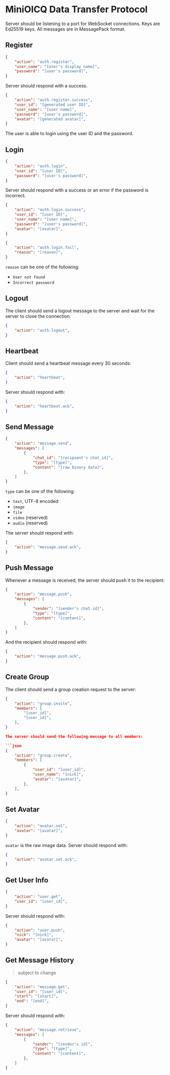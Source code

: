 # MiniOICQ Data Transfer Protocol

Server should be listening to a port for WebSocket connections. Keys are Ed25519 keys. All messages are in MessagePack format.

## Register

```json
{
    "action": "auth.register",
    "user_name": "[user's display name]",
    "password": "[user's password]",
}
```

Server should respond with a success.

```json
{
    "action": "auth.register.success",
    "user_id": "[generated user ID]",
    "user_name": "[user name]",
    "password": "[user's password]",
    "avatar": "[generated avatar]",
}
```

The user is able to login using the user ID and the password.

## Login

```json
{
    "action": "auth.login",
    "user_id": "[user ID]",
    "password": "[user's password]",
}
```

Server should respond with a success or an error if the password is incorrect.

```json
{
    "action": "auth.login.success",
    "user_id": "[user ID]",
    "user_name": "[user name]",
    "password": "[user's password]",
    "avatar": "[avatar]",
}
```

```json
{
    "action": "auth.login.fail",
    "reason": "[reason]",
}
```

`reason` can be one of the following:

- `User not found`
- `Incorrect password`

## Logout

The client should send a logout message to the server and wait for the server to close the connection.

```json
{
    "action": "auth.logout",
}
```

## Heartbeat

Client should send a heartbeat message every 30 seconds:

```json
{
    "action": "heartbeat",
}
```

Server should respond with:

```json
{
    "action": "heartbeat.ack",
}
```

## Send Message

```json
{
    "action": "message.send",
    "messages": [
        {
            "chat_id": "[recipient's chat_id]",
            "type": "[type]",
            "content": "[raw binary data]",
        },
    ]
}
```

`type` can be one of the following:

- `text`, UTF-8 encoded
- `image`
- `file`
- `video` (reserved)
- `audio` (reserved)

The server should respond with:

```json
{
    "action": "message.send.ack",
}
```

## Push Message

Whenever a message is received, the server should push it to the recipient:

```json
{
    "action": "message.push",
    "messages": [
        {
            "sender": "[sender's chat id]",
            "type": "[type]",
            "content": "[content]",
        },
    ]
}
```

And the recipient should respond with:

```json
{
    "action": "message.push.ack",
}
```

## Create Group

The client should send a group creation request to the server:

```json
{
    "action": "group.invite",
    "members": [
        "[user_id]",
        "[user_id]",
    ],
}

The server should send the following message to all members:

```json
{
    "action": "group.create",
    "members": [
        {
            "user_id": "[user_id]",
            "user_name": "[nick]",
            "avatar": "[avatar]",
        },
    ],
}
```

## Set Avatar

```json
{
    "action": "avatar.set",
    "avatar": "[avatar]",
}
```

`avatar` is the raw image data. Server should respond with:

```json
{
    "action": "avatar.set.ack",
}
```

## Get User Info

```json
{
    "action": "user.get",
    "user_id": "[user_id]",
}
```

Server should respond with:

```json
{
    "action": "user.push",
    "nick": "[nick]",
    "avatar": "[avatar]",
}
```

## Get Message History

> subject to change

```json
{
    "action": "message.get",
    "user_id": "[user_id]",
    "start": "[start]",
    "end": "[end]",
}
```

Server should respond with:

```json
{
    "action": "message.retrieve",
    "messages": [
        {
            "sender": "[sender's id]",
            "type": "[type]",
            "content": "[content]",
        },
    ]
}
```
